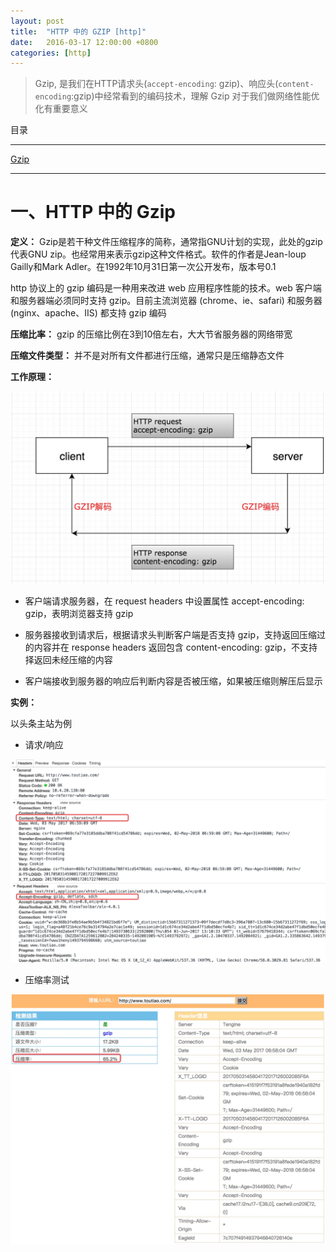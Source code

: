 ```yaml
---
layout: post
title:  "HTTP 中的 GZIP [http]"
date:   2016-03-17 12:00:00 +0800
categories: [http]
---
```

> Gzip, 是我们在HTTP请求头(`accept-encoding`: gzip)、响应头(`content-encoding`:gzip)中经常看到的编码技术，理解 Gzip 对于我们做网络性能优化有重要意义

目录

---

[Gzip]()

[]()

[]()

---



# 一、HTTP 中的 Gzip 

**定义：** Gzip是若干种文件压缩程序的简称，通常指GNU计划的实现，此处的gzip代表GNU zip。也经常用来表示gzip这种文件格式。软件的作者是Jean-loup Gailly和Mark Adler。在1992年10月31日第一次公开发布，版本号0.1

http 协议上的 gzip 编码是一种用来改进 web 应用程序性能的技术。web 客户端和服务器端必须同时支持 gzip。目前主流浏览器 (chrome、ie、safari) 和服务器(nginx、apache、IIS) 都支持 gzip 编码

**压缩比率：** gzip 的压缩比例在3到10倍左右，大大节省服务器的网络带宽

**压缩文件类型：** 并不是对所有文件都进行压缩，通常只是压缩静态文件



**工作原理：**

![](/static/img/2017/gzip/gzip01.png)

- 客户端请求服务器，在 request headers 中设置属性 accept-encoding: gzip，表明浏览器支持 gzip

- 服务器接收到请求后，根据请求头判断客户端是否支持 gzip，支持返回压缩过的内容并在 response headers 返回包含 content-encoding: gzip，不支持择返回未经压缩的内容

- 客户端接收到服务器的响应后判断内容是否被压缩，如果被压缩则解压后显示


**实例：**

以头条主站为例

- 请求/响应

![](/static/img/2017/gzip/http01.png)

- 压缩率测试

![](/static/img/2017/gzip/test01.png)












